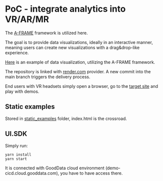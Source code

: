 # PoC - integrate analytics into VR/AR/MR

The [A-FRAME](https://aframe.io/) framework is utilized here.

The goal is to provide data visualizations, ideally in an interactive manner, meaning users can create new visualizations with a drag&drop-like experience.

[Here](https://www.youtube.com/watch?v=tpbDEQ6SNek&ab_channel=LarsJuhlJensen) is an example of data visualization, utilizing the A-FRAME framework.

The repository is linked with [render.com](render.com) provider. A new commit into the main branch triggers the delivery process.

End users with VR headsets simply open a browser, go to the [target site](https://analytics-vr.onrender.com/) and play with demos.

## Static examples
Stored in [static_examples](static_examples) folder, index.html is the crossroad.

## UI.SDK
Simply run:
```shell
yarn install
yarn start
```
It is connected with GoodData cloud environment (demo-cicd.cloud.gooddata.com), you have to have access there.
